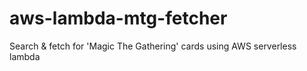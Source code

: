 # aws-lambda-mtg-fetcher
Search &amp; fetch for 'Magic The Gathering' cards using AWS serverless lambda
